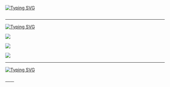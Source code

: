 [![Typing SVG](https://readme-typing-svg.demolab.com/?lines=Hi+!++I'm+Om+Chunamari;Full+Stack+Developer)](https://git.io/typing-svg)

<p>
    <img src="https://komarev.com/ghpvc/?username=omchunamari" alt="">
</p>

<hr>

[![Typing SVG](https://readme-typing-svg.demolab.com?duration=4000&pause=10000&vCenter=true&width=435&lines=%24+~%2FSkills)](https://git.io/typing-svg)

<p>
  <a href="https://skillicons.dev">
    <img src="https://skillicons.dev/icons?i=html,css,js,bootstrap,nodejs,figma,mysql,expressjs,dart" />
  </a>
</p>
<p>
  <a href="https://skillicons.dev">
    <img src="https://skillicons.dev/icons?i=c,cpp,python,java,r,powershell" />
  </a>
</p>
<p>
  <a href="https://skillicons.dev">
    <img src="https://skillicons.dev/icons?i=git,github,vscode,eclipse,flutter" />
  </a>
</p>

<hr>

<!-- [![Typing SVG](https://readme-typing-svg.demolab.com?font=Fira+Code&weight=600&size=22&duration=4000&pause=100000000&color=7FFF00&vCenter=true&width=435&lines=%24+~%2Fapps)](https://git.io/typing-svg)

[![My Skills](https://skillicons.dev/icons?i=vscode)](https://skillicons.dev) -->



[![Typing SVG](https://readme-typing-svg.demolab.com?duration=4000&pause=10000&vCenter=true&width=435&lines=%24+~%2Fcontact_me)](https://git.io/typing-svg)

<a href="mailto:chunamariom@gmail.com?subject=Hello%World">
        <img src="https://img.shields.io/badge/-Gmail-333C43?logo=gmail&logoColor=gmail&style=flat" alt=""/>&nbsp;&nbsp;&nbsp;
</a>

<a href="https://www.linkedin.com/in/om-chunamari-874860194/">
        <img src="https://img.shields.io/badge/-LinkedIn-333C43?logo=linkedin&logoColor=discord&style=flat" alt=""/>&nbsp;&nbsp;&nbsp;
</a>

